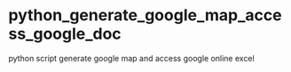 # python_generate_google_map_access_google_doc
python script generate google map and  access google online excel 
